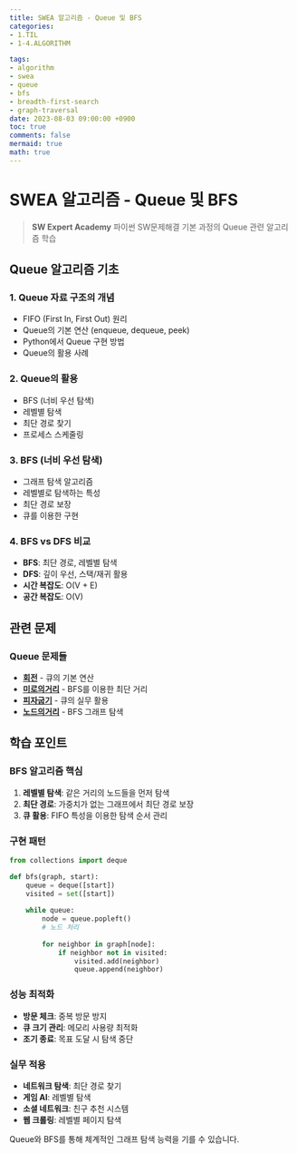 ```yaml
---
title: SWEA 알고리즘 - Queue 및 BFS
categories:
- 1.TIL
- 1-4.ALGORITHM

tags:
- algorithm
- swea
- queue
- bfs
- breadth-first-search
- graph-traversal
date: 2023-08-03 09:00:00 +0900
toc: true
comments: false
mermaid: true
math: true
---
```


# SWEA 알고리즘 - Queue 및 BFS

> **SW Expert Academy** 파이썬 SW문제해결 기본 과정의 Queue 관련 알고리즘 학습

## Queue 알고리즘 기초

### 1. Queue 자료 구조의 개념
- FIFO (First In, First Out) 원리
- Queue의 기본 연산 (enqueue, dequeue, peek)
- Python에서 Queue 구현 방법
- Queue의 활용 사례

### 2. Queue의 활용
- BFS (너비 우선 탐색)
- 레벨별 탐색
- 최단 경로 찾기
- 프로세스 스케줄링

### 3. BFS (너비 우선 탐색)
- 그래프 탐색 알고리즘
- 레벨별로 탐색하는 특성
- 최단 경로 보장
- 큐를 이용한 구현

### 4. BFS vs DFS 비교
- **BFS**: 최단 경로, 레벨별 탐색
- **DFS**: 깊이 우선, 스택/재귀 활용
- **시간 복잡도**: O(V + E)
- **공간 복잡도**: O(V)

## 관련 문제

### Queue 문제들
- **[회전](https://github.com/figure-2/Algorithm/blob/master/swea/5097_%ED%9A%8C%EC%A0%84/sol.py)** - 큐의 기본 연산
- **[미로의거리](https://github.com/figure-2/Algorithm/blob/master/swea/5105_%EB%AF%B8%EB%A1%9C%EC%9D%98%EA%B1%B0%EB%A6%AC/sol.py)** - BFS를 이용한 최단 거리
- **[피자굽기](https://github.com/figure-2/Algorithm/blob/master/swea/5099_%ED%94%BC%EC%9E%90%EA%B5%BD%EA%B8%B0/sol.py)** - 큐의 실무 활용
- **[노드의거리](https://github.com/figure-2/Algorithm/blob/master/swea/5102_%EB%85%B8%EB%93%9C%EA%B1%B0%EB%A6%AC/sol.py)** - BFS 그래프 탐색

## 학습 포인트

### BFS 알고리즘 핵심
1. **레벨별 탐색**: 같은 거리의 노드들을 먼저 탐색
2. **최단 경로**: 가중치가 없는 그래프에서 최단 경로 보장
3. **큐 활용**: FIFO 특성을 이용한 탐색 순서 관리

### 구현 패턴
```python
from collections import deque

def bfs(graph, start):
    queue = deque([start])
    visited = set([start])
    
    while queue:
        node = queue.popleft()
        # 노드 처리
        
        for neighbor in graph[node]:
            if neighbor not in visited:
                visited.add(neighbor)
                queue.append(neighbor)
```

### 성능 최적화
- **방문 체크**: 중복 방문 방지
- **큐 크기 관리**: 메모리 사용량 최적화
- **조기 종료**: 목표 도달 시 탐색 중단

### 실무 적용
- **네트워크 탐색**: 최단 경로 찾기
- **게임 AI**: 레벨별 탐색
- **소셜 네트워크**: 친구 추천 시스템
- **웹 크롤링**: 레벨별 페이지 탐색

Queue와 BFS를 통해 체계적인 그래프 탐색 능력을 기를 수 있습니다.
